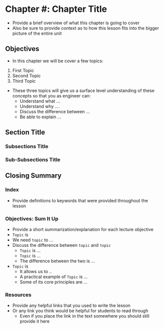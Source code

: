 # Chapter #: Chapter Title
* Provide a brief overview of what this chapter is going to cover
* Also be sure to provide context as to how this lesson fits into the bigger picture of the entire unit

## Objectives
* In this chapter we will be cover a few topics:
1. First Topic
2. Second Topic
3. Third Topic

* These three topics will give us a surface level understanding of these concepts so that you as engineer can:
  * Understand what ...
  * Understand why ....
  * Discuss the difference between ...
  * Be able to explain ...


## Section Title
### Subsections Title
### Sub-Subsections Title

## Closing Summary
### Index
* Provide definitions to keywords that were provided throughout the lesson

### Objectives: Sum It Up
* Provide a short summarization/explanation for each lecture objective
* `Topic` is
* We need `topic` to ...
* Discuss the difference between `topic` and `topic`
  * `Topic` is ...
  * `Topic` is ...
  * The difference between the two is ...
* `Topic` is
  * It allows us to ..
  * A practical example of `Topic` is ...
  * Some of its core principles are ...
### Resources
* Provide any helpful links that you used to write the lesson
* Or any link you think would be helpful for students to read through
  * Even if you place the link in the text somewhere you should still provide it here
